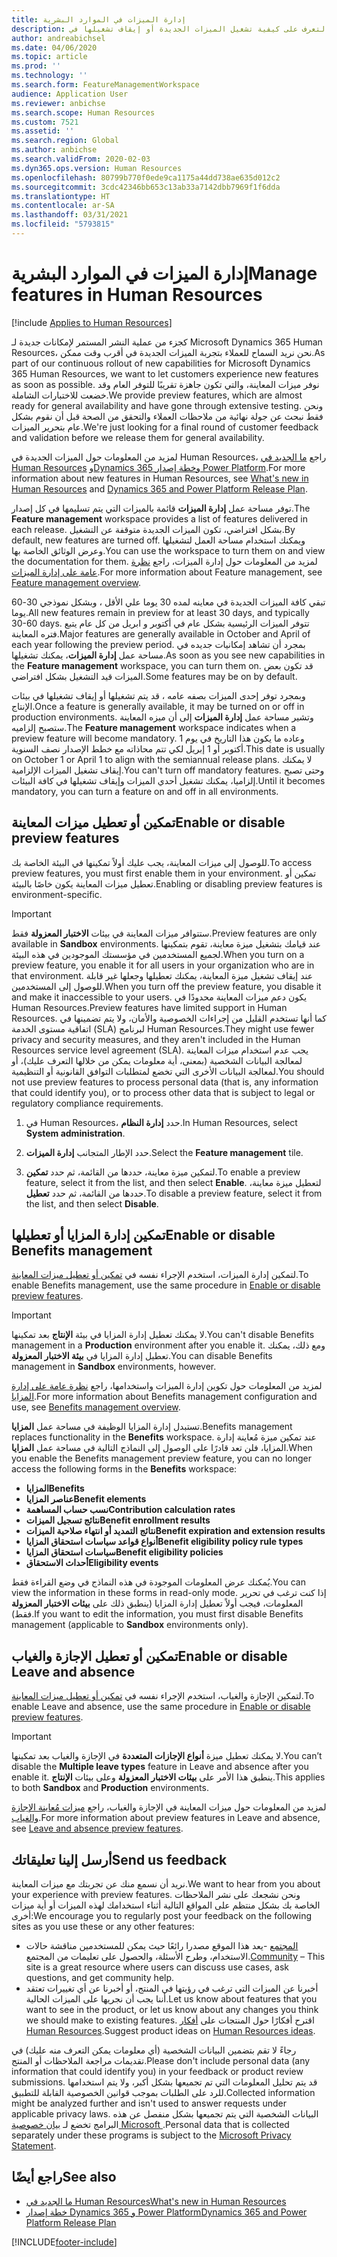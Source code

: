 ```yaml
---
title: إدارة الميزات في الموارد البشرية
description: التعرف على كيفية تشغيل الميزات الجديدة أو إيقاف تشغيلها في Dynamics 365 Human Resources.
author: andreabichsel
ms.date: 04/06/2020
ms.topic: article
ms.prod: ''
ms.technology: ''
ms.search.form: FeatureManagementWorkspace
audience: Application User
ms.reviewer: anbichse
ms.search.scope: Human Resources
ms.custom: 7521
ms.assetid: ''
ms.search.region: Global
ms.author: anbichse
ms.search.validFrom: 2020-02-03
ms.dyn365.ops.version: Human Resources
ms.openlocfilehash: 80799b770f0ede9ca1175a44dd738ae635d012c2
ms.sourcegitcommit: 3cdc42346bb653c13ab33a7142dbb7969f1f6dda
ms.translationtype: HT
ms.contentlocale: ar-SA
ms.lasthandoff: 03/31/2021
ms.locfileid: "5793815"
---
```

# <a name="manage-features-in-human-resources"></a><span data-ttu-id="f89c6-103">إدارة الميزات في الموارد البشرية</span><span class="sxs-lookup"><span data-stu-id="f89c6-103">Manage features in Human Resources</span></span>

[!include [Applies to Human Resources](../includes/applies-to-hr.md)]

<span data-ttu-id="f89c6-104">كجزء من عملية النشر المستمر لإمكانات جديدة لـ Microsoft Dynamics 365 Human Resources، نحن نريد السماح للعملاء بتجربة الميزات الجديدة في أقرب وقت ممكن.</span><span class="sxs-lookup"><span data-stu-id="f89c6-104">As part of our continuous rollout of new capabilities for Microsoft Dynamics 365 Human Resources, we want to let customers experience new features as soon as possible.</span></span> <span data-ttu-id="f89c6-105">نوفر ميزات المعاينة، والتي تكون جاهزة تقريبًا للتوفر العام وقد خضعت للاختبارات الشاملة.</span><span class="sxs-lookup"><span data-stu-id="f89c6-105">We provide preview features, which are almost ready for general availability and have gone through extensive testing.</span></span> <span data-ttu-id="f89c6-106">ونحن فقط نبحث عن جولة نهائية من ملاحظات العملاء والتحقق من الصحة قبل أن نقوم بشكل عام بتحرير الميزات.</span><span class="sxs-lookup"><span data-stu-id="f89c6-106">We're just looking for a final round of customer feedback and validation before we release them for general availability.</span></span>

<span data-ttu-id="f89c6-107">لمزيد من المعلومات حول الميزات الجديدة في Human Resources، راجع [ما الجديد في Human Resources](hr-admin-whats-new.md) و[Dynamics 365 وخطة إصدار Power Platform](https://docs.microsoft.com/dynamics365/release-plans/#pivot=products&panel=products1).</span><span class="sxs-lookup"><span data-stu-id="f89c6-107">For more information about new features in Human Resources, see [What's new in Human Resources](hr-admin-whats-new.md) and [Dynamics 365 and Power Platform Release Plan](https://docs.microsoft.com/dynamics365/release-plans/#pivot=products&panel=products1).</span></span>

<span data-ttu-id="f89c6-108">توفر مساحة عمل **إدارة الميزات** قائمة بالميزات التي يتم تسليمها في كل إصدار.</span><span class="sxs-lookup"><span data-stu-id="f89c6-108">The **Feature management** workspace provides a list of features delivered in each release.</span></span> <span data-ttu-id="f89c6-109">بشكل افتراضي، تكون الميزات الجديدة متوقفة عن التشغيل.</span><span class="sxs-lookup"><span data-stu-id="f89c6-109">By default, new features are turned off.</span></span> <span data-ttu-id="f89c6-110">ويمكنك استخدام مساحة العمل لتشغيلها وعرض الوثائق الخاصة بها.</span><span class="sxs-lookup"><span data-stu-id="f89c6-110">You can use the workspace to turn them on and view the documentation for them.</span></span> <span data-ttu-id="f89c6-111">لمزيد من المعلومات حول إدارة الميزات، راجع [نظرة عامة على إدارة الميزات](https://docs.microsoft.com/dynamics365/fin-ops-core/fin-ops/get-started/feature-management/feature-management-overview).</span><span class="sxs-lookup"><span data-stu-id="f89c6-111">For more information about Feature management, see [Feature management overview](https://docs.microsoft.com/dynamics365/fin-ops-core/fin-ops/get-started/feature-management/feature-management-overview).</span></span>

<span data-ttu-id="f89c6-112">تبقي كافة الميزات الجديدة في معاينه لمده 30 يوما علي الأقل ، وبشكل نموذجي 30-60 يوما.</span><span class="sxs-lookup"><span data-stu-id="f89c6-112">All new features remain in preview for at least 30 days, and typically 30-60 days.</span></span> <span data-ttu-id="f89c6-113">تتوفر الميزات الرئيسية بشكل عام في أكتوبر و ابريل من كل عام يتبع فتره المعاينة.</span><span class="sxs-lookup"><span data-stu-id="f89c6-113">Major features are generally available in October and April of each year following the preview period.</span></span> <span data-ttu-id="f89c6-114">بمجرد أن تشاهد إمكانيات جديده في مساحة عمل **إدارة الميزات**، يمكنك تشغيلها.</span><span class="sxs-lookup"><span data-stu-id="f89c6-114">As soon as you see new capabilities in the **Feature management** workspace, you can turn them on.</span></span> <span data-ttu-id="f89c6-115">قد تكون بعض الميزات قيد التشغيل بشكل افتراضي.</span><span class="sxs-lookup"><span data-stu-id="f89c6-115">Some features may be on by default.</span></span>

<span data-ttu-id="f89c6-116">وبمجرد توفر إحدى الميزات بصفه عامه ، قد يتم تشغيلها أو إيقاف تشغيلها في بيئات الإنتاج.</span><span class="sxs-lookup"><span data-stu-id="f89c6-116">Once a feature is generally available, it may be turned on or off in production environments.</span></span> <span data-ttu-id="f89c6-117">وتشير مساحة عمل **إدارة الميزات** إلى أن ميزه المعاينة ستصبح إلزاميه.</span><span class="sxs-lookup"><span data-stu-id="f89c6-117">The **Feature management** workspace indicates when a preview feature will become mandatory.</span></span> <span data-ttu-id="f89c6-118">وعاده ما يكون هذا التاريخ في يوم 1 أكتوبر أو 1 إبريل لكي تتم محاذاته مع خطط الإصدار نصف السنوية.</span><span class="sxs-lookup"><span data-stu-id="f89c6-118">This date is usually on October 1 or April 1 to align with the semiannual release plans.</span></span> <span data-ttu-id="f89c6-119">لا يمكنك إيقاف تشغيل الميزات الإلزامية.</span><span class="sxs-lookup"><span data-stu-id="f89c6-119">You can't turn off mandatory features.</span></span> <span data-ttu-id="f89c6-120">وحتى تصبح إلزاميا، يمكنك تشغيل أحدي الميزات وإيقاف تشغيلها في كافة البيئات.</span><span class="sxs-lookup"><span data-stu-id="f89c6-120">Until it becomes mandatory, you can turn a feature on and off in all environments.</span></span>

## <a name="enable-or-disable-preview-features"></a><span data-ttu-id="f89c6-121">تمكين أو تعطيل ميزات المعاينة</span><span class="sxs-lookup"><span data-stu-id="f89c6-121">Enable or disable preview features</span></span>

<span data-ttu-id="f89c6-122">للوصول إلى ميزات المعاينة، يجب عليك أولاً تمكينها في البيئة الخاصة بك.</span><span class="sxs-lookup"><span data-stu-id="f89c6-122">To access preview features, you must first enable them in your environment.</span></span> <span data-ttu-id="f89c6-123">تمكين أو تعطيل ميزات المعاينة يكون خاصًا بالبيئة.</span><span class="sxs-lookup"><span data-stu-id="f89c6-123">Enabling or disabling preview features is environment-specific.</span></span>

> [!IMPORTANT]
> <span data-ttu-id="f89c6-124">ستتوافر ميزات المعاينة في بيئات **الاختبار المعزولة** فقط.</span><span class="sxs-lookup"><span data-stu-id="f89c6-124">Preview features are only available in **Sandbox** environments.</span></span> <span data-ttu-id="f89c6-125">عند قيامك بتشغيل ميزة معاينة، تقوم بتمكينها لجميع المستخدمين في مؤسستك الموجودين في هذه البيئة.</span><span class="sxs-lookup"><span data-stu-id="f89c6-125">When you turn on a preview feature, you enable it for all users in your organization who are in that environment.</span></span> <span data-ttu-id="f89c6-126">عند إيقاف تشغيل ميزة المعاينة، يمكنك تعطيلها وجعلها غير قابلة للوصول إلى المستخدمين.</span><span class="sxs-lookup"><span data-stu-id="f89c6-126">When you turn off the preview feature, you disable it and make it inaccessible to your users.</span></span> <span data-ttu-id="f89c6-127">يكون دعم ميزات المعاينة محدودًا في Human Resources.</span><span class="sxs-lookup"><span data-stu-id="f89c6-127">Preview features have limited support in Human Resources.</span></span> <span data-ttu-id="f89c6-128">كما أنها تستخدم القليل من إجراءات الخصوصية والأمان، ولا يتم تضمينها في اتفاقية مستوى الخدمة (SLA) لبرنامج Human Resources.</span><span class="sxs-lookup"><span data-stu-id="f89c6-128">They might use fewer privacy and security measures, and they aren't included in the Human Resources service level agreement (SLA).</span></span> <span data-ttu-id="f89c6-129">يجب عدم استخدام ميزات المعاينة لمعالجة البيانات الشخصية (بمعنى، أية معلومات يمكن من خلالها التعرف عليك)، أو لمعالجة البيانات الأخرى التي تخضع لمتطلبات التوافق القانونية أو التنظيمية.</span><span class="sxs-lookup"><span data-stu-id="f89c6-129">You should not use preview features to process personal data (that is, any information that could identify you), or to process other data that is subject to legal or regulatory compliance requirements.</span></span>

1. <span data-ttu-id="f89c6-130">في Human Resources، حدد **إدارة النظام**.</span><span class="sxs-lookup"><span data-stu-id="f89c6-130">In Human Resources, select **System administration**.</span></span>

2. <span data-ttu-id="f89c6-131">حدد الإطار المتجانب **إدارة الميزات**.</span><span class="sxs-lookup"><span data-stu-id="f89c6-131">Select the **Feature management** tile.</span></span>

3. <span data-ttu-id="f89c6-132">لتمكين ميزة معاينة، حددها من القائمة، ثم حدد **تمكين**.</span><span class="sxs-lookup"><span data-stu-id="f89c6-132">To enable a preview feature, select it from the list, and then select **Enable**.</span></span> <span data-ttu-id="f89c6-133">لتعطيل ميزة معاينة، حددها من القائمة، ثم حدد **تعطيل**.</span><span class="sxs-lookup"><span data-stu-id="f89c6-133">To disable a preview feature, select it from the list, and then select **Disable**.</span></span>

## <a name="enable-or-disable-benefits-management"></a><span data-ttu-id="f89c6-134">تمكين إدارة المزايا أو تعطيلها</span><span class="sxs-lookup"><span data-stu-id="f89c6-134">Enable or disable Benefits management</span></span>

<span data-ttu-id="f89c6-135">لتمكين إدارة الميزات، استخدم الإجراء نفسه في [تمكين أو تعطيل ميزات المعاينة‬](hr-admin-manage-features.md?enable-or-disable-preview-features).</span><span class="sxs-lookup"><span data-stu-id="f89c6-135">To enable Benefits management, use the same procedure in [Enable or disable preview features](hr-admin-manage-features.md?enable-or-disable-preview-features).</span></span>

> [!IMPORTANT]
> <span data-ttu-id="f89c6-136">لا يمكنك تعطيل إدارة المزايا في بيئة **الإنتاج** بعد تمكينها.</span><span class="sxs-lookup"><span data-stu-id="f89c6-136">You can't disable Benefits management in a **Production** environment after you enable it.</span></span> <span data-ttu-id="f89c6-137">ومع ذلك، يمكنك تعطيل إدارة المزايا في **بيئة الاختبار المعزولة**.</span><span class="sxs-lookup"><span data-stu-id="f89c6-137">You can disable Benefits management in **Sandbox** environments, however.</span></span>

<span data-ttu-id="f89c6-138">لمزيد من المعلومات حول تكوين إدارة الميزات واستخدامها، راجع [نظرة عامة على إدارة المزايا](hr-benefits-management-overview.md).</span><span class="sxs-lookup"><span data-stu-id="f89c6-138">For more information about Benefits management configuration and use, see [Benefits management overview](hr-benefits-management-overview.md).</span></span>

<span data-ttu-id="f89c6-139">تستبدل إدارة المزايا الوظيفة في مساحة عمل **المزايا**.</span><span class="sxs-lookup"><span data-stu-id="f89c6-139">Benefits management replaces functionality in the **Benefits** workspace.</span></span> <span data-ttu-id="f89c6-140">عند تمكين ميزة مُعاينة إدارة المزايا، فلن تعد قادرًا على الوصول إلى النماذج التالية في مساحة عمل **المزايا**.</span><span class="sxs-lookup"><span data-stu-id="f89c6-140">When you enable the Benefits management preview feature, you can no longer access the following forms in the **Benefits** workspace:</span></span>

- <span data-ttu-id="f89c6-141">**المزايا**</span><span class="sxs-lookup"><span data-stu-id="f89c6-141">**Benefits**</span></span>
- <span data-ttu-id="f89c6-142">**عناصر المزايا**</span><span class="sxs-lookup"><span data-stu-id="f89c6-142">**Benefit elements**</span></span>
- <span data-ttu-id="f89c6-143">**نسب حساب المساهمة**</span><span class="sxs-lookup"><span data-stu-id="f89c6-143">**Contribution calculation rates**</span></span>
- <span data-ttu-id="f89c6-144">**نتائج تسجيل الميزات**</span><span class="sxs-lookup"><span data-stu-id="f89c6-144">**Benefit enrollment results**</span></span>
- <span data-ttu-id="f89c6-145">**نتائج التمديد أو انتهاء صلاحية الميزات**</span><span class="sxs-lookup"><span data-stu-id="f89c6-145">**Benefit expiration and extension results**</span></span>
- <span data-ttu-id="f89c6-146">**أنواع قواعد سياسات استحقاق المزايا**</span><span class="sxs-lookup"><span data-stu-id="f89c6-146">**Benefit eligibility policy rule types**</span></span>
- <span data-ttu-id="f89c6-147">**سياسات استحقاق المزايا**</span><span class="sxs-lookup"><span data-stu-id="f89c6-147">**Benefit eligibility policies**</span></span>
- <span data-ttu-id="f89c6-148">**أحداث الاستحقاق**</span><span class="sxs-lookup"><span data-stu-id="f89c6-148">**Eligibility events**</span></span>

<span data-ttu-id="f89c6-149">يُمكنك عرض المعلومات الموجودة في هذه النماذج في وضع القراءة فقط.</span><span class="sxs-lookup"><span data-stu-id="f89c6-149">You can view the information in these forms in read-only mode.</span></span> <span data-ttu-id="f89c6-150">إذا كنت ترغب في تحرير المعلومات، فيجب أولاً تعطيل إدارة المزايا (ينطبق ذلك على **بيئات الاختبار المعزولة** فقط).</span><span class="sxs-lookup"><span data-stu-id="f89c6-150">If you want to edit the information, you must first disable Benefits management (applicable to **Sandbox** environments only).</span></span>

## <a name="enable-or-disable-leave-and-absence"></a><span data-ttu-id="f89c6-151">تمكين أو تعطيل الإجازة والغياب</span><span class="sxs-lookup"><span data-stu-id="f89c6-151">Enable or disable Leave and absence</span></span>

<span data-ttu-id="f89c6-152">لتمكين الإجازة والغياب، استخدم الإجراء نفسه في [تمكين أو تعطيل ميزات المعاينة‬](hr-admin-manage-features.md?enable-or-disable-preview-features).</span><span class="sxs-lookup"><span data-stu-id="f89c6-152">To enable Leave and absence, use the same procedure in [Enable or disable preview features](hr-admin-manage-features.md?enable-or-disable-preview-features).</span></span>

> [!IMPORTANT]
> <span data-ttu-id="f89c6-153">لا يمكنك تعطيل ميزة **أنواع الإجازات المتعددة** في الإجازة والغياب بعد تمكينها.</span><span class="sxs-lookup"><span data-stu-id="f89c6-153">You can’t disable the **Multiple leave types** feature in Leave and absence after you enable it.</span></span> <span data-ttu-id="f89c6-154">ينطبق هذا الأمر على **بيئات الاختبار المعزولة** وعلى بيئات **الإنتاج**.</span><span class="sxs-lookup"><span data-stu-id="f89c6-154">This applies to both **Sandbox** and **Production** environments.</span></span>

<span data-ttu-id="f89c6-155">لمزيد من المعلومات حول ميزات المعاينة في الإجازة والغياب، راجع [ميزات مُعاينة الإجازة والغياب‬](hr-leave-and-absence-overview.md?leave-and-absence-preview-features).</span><span class="sxs-lookup"><span data-stu-id="f89c6-155">For more information about preview features in Leave and absence, see [Leave and absence preview features](hr-leave-and-absence-overview.md?leave-and-absence-preview-features).</span></span>

## <a name="send-us-feedback"></a><span data-ttu-id="f89c6-156">أرسل إلينا تعليقاتك</span><span class="sxs-lookup"><span data-stu-id="f89c6-156">Send us feedback</span></span>

<span data-ttu-id="f89c6-157">نريد أن نسمع منك عن تجربتك مع ميزات المعاينة.</span><span class="sxs-lookup"><span data-stu-id="f89c6-157">We want to hear from you about your experience with preview features.</span></span> <span data-ttu-id="f89c6-158">ونحن نشجعك على نشر الملاحظات الخاصة بك بشكل منتظم على المواقع التالية أثناء استخدامك لهذه الميزات أو أية ميزات أخرى:</span><span class="sxs-lookup"><span data-stu-id="f89c6-158">We encourage you to regularly post your feedback on the following sites as you use these or any other features:</span></span>

- <span data-ttu-id="f89c6-159">[المجتمع](https://community.dynamics.com/enterprise/f/759?pi53869=0&category=Talent) -يعد هذا الموقع مصدرا رائعًا حيث يمكن للمستخدمين مناقشة حالات الاستخدام، وطرح الأسئلة، والحصول على تعليمات من المجتمع.</span><span class="sxs-lookup"><span data-stu-id="f89c6-159">[Community](https://community.dynamics.com/enterprise/f/759?pi53869=0&category=Talent) – This site is a great resource where users can discuss use cases, ask questions, and get community help.</span></span>
- <span data-ttu-id="f89c6-160">أخبرنا عن الميزات التي ترغب في رؤيتها في المنتج، أو أخبرنا عن أي تغييرات تعتقد أننا يجب أن نجريها على الميزات الحالية.</span><span class="sxs-lookup"><span data-stu-id="f89c6-160">Let us know about features that you want to see in the product, or let us know about any changes you think we should make to existing features.</span></span> <span data-ttu-id="f89c6-161">اقترح أفكارًا حول المنتجات على [أفكار Human Resources](https://powerusers.microsoft.com/t5/Ideas-for-Human-Resources/idb-p/HumanResources).</span><span class="sxs-lookup"><span data-stu-id="f89c6-161">Suggest product ideas on [Human Resources ideas](https://powerusers.microsoft.com/t5/Ideas-for-Human-Resources/idb-p/HumanResources).</span></span>
    
<span data-ttu-id="f89c6-162">رجاءً لا تقم بتضمين البيانات الشخصية (أي معلومات يمكن التعرف منه عليك) في تقديمات مراجعة الملاحظات أو المنتج.</span><span class="sxs-lookup"><span data-stu-id="f89c6-162">Please don't include personal data (any information that could identify you) in your feedback or product review submissions.</span></span> <span data-ttu-id="f89c6-163">قد يتم تحليل المعلومات التي تم تجميعها بشكل أكبر، ولا يتم استخدامها للرد على الطلبات بموجب قوانين الخصوصية القابلة للتطبيق.</span><span class="sxs-lookup"><span data-stu-id="f89c6-163">Collected information might be analyzed further and isn't used to answer requests under applicable privacy laws.</span></span> <span data-ttu-id="f89c6-164">البيانات الشخصية التي يتم تجميعها بشكل منفصل عن هذه البرامج تخضع لـ [بيان خصوصية Microsoft ](https://privacy.microsoft.com/privacystatement).</span><span class="sxs-lookup"><span data-stu-id="f89c6-164">Personal data that is collected separately under these programs is subject to the [Microsoft Privacy Statement](https://privacy.microsoft.com/privacystatement).</span></span>

## <a name="see-also"></a><span data-ttu-id="f89c6-165">راجع أيضًا</span><span class="sxs-lookup"><span data-stu-id="f89c6-165">See also</span></span>

- [<span data-ttu-id="f89c6-166">ما الجديد في Human Resources</span><span class="sxs-lookup"><span data-stu-id="f89c6-166">What's new in Human Resources</span></span>](hr-admin-whats-new.md)
- [<span data-ttu-id="f89c6-167">خطة إصدار Dynamics 365 و Power Platform</span><span class="sxs-lookup"><span data-stu-id="f89c6-167">Dynamics 365 and Power Platform Release Plan</span></span>](https://docs.microsoft.com/dynamics365/release-plans/#pivot=products&panel=products1)

[!INCLUDE[footer-include](../includes/footer-banner.md)]